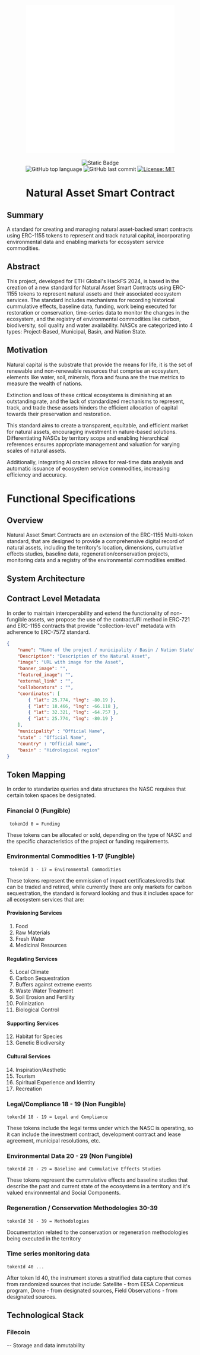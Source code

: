 <div align="center">

<img src="./images/nasc_icon.png" alt="NASC Icon" width="400" height="400"/>

![Static Badge](https://img.shields.io/badge/mission-escape_velocity_for_climate_investments-purple?style=plastic)
<br />
![GitHub top language](https://img.shields.io/github/languages/top/sergiomartell/nasc)
![GitHub last commit](https://img.shields.io/github/last-commit/sergiomartell/nasc)
[![License: MIT](https://img.shields.io/badge/License-MIT-green.svg)](https://opensource.org/licenses/MIT)
# Natural Asset Smart Contract

</div>

## Summary

A standard for creating and managing natural asset-backed smart contracts using ERC-1155 tokens to represent and track natural capital, incorporating environmental data and enabling markets for ecosystem service commodities.

## Abstract

This project, developed for ETH Global's HackFS 2024, is based in the creation of a new standard for Natural Asset Smart Contracts using ERC-1155 tokens to represent natural assets and their associated ecosystem services.  The standard includes mechanisms for recording historical cummulative effects, baseline data, funding, work being executed for restoration or conservation, time-series data to monitor the changes in the ecosystem, and the registry of environmental commodities like carbon, biodiversity, soil quality and water availability.  NASCs are categorized into 4 types: Project-Based, Municipal, Basin, and Nation State.

## Motivation

Natural capital is the substrate that provide the means for life, it is the set of renewable and non-renewable resources that comprise an ecosystem, elements like water, soil, minerals, flora and fauna are the true metrics to measure the wealth of nations.

Extinction and loss of these critical ecosystems is diminishing at an outstanding rate, and the lack of standardized mechanisms to represent, track, and trade these assets hinders the efficient allocation of capital towards their preservation and restoration.

This standard aims to create a transparent, equitable, and efficient market for natural assets, encouraging investment in nature-based solutions. Differentiating NASCs by territory scope and enabling hierarchical references ensures appropriate management and valuation for varying scales of natural assets.

Additionally, integrating AI oracles allows for real-time data analysis and automatic issuance of ecosystem service commodities, increasing efficiency and accuracy.

# Functional Specifications

## Overview

Natural Asset Smart Contracts are an extension of the ERC-1155 Multi-token standard, that are designed to provide a comprehensive digital record of natural assets, including the territory's location, dimensions, cumulative effects studies, baseline data, regeneration/conservation projects, monitoring data and a registry of the environmental commodities emitted.

## System Architecture

## Contract Level Metadata

In order to maintain interoperability and extend the functionality of non-fungible assets, we propose the use of the contractURI method in ERC-721 and ERC-1155 contracts that provide "collection-level" metadata with adherence to ERC-7572 standard.

```json
{
    "name": "Name of the project / municipality / Basin / Nation State",
    "Description": "Description of the Natural Asset",
    "image": "URL with image for the Asset",
    "banner_image": "",
    "featured_image": "",
    "external_link" : "",
    "collaborators" : "",
    "coordinates": [
        { "lat": 25.774, "lng": -80.19 },
        { "lat": 18.466, "lng": -66.118 },
        { "lat": 32.321, "lng": -64.757 },
        { "lat": 25.774, "lng": -80.19 }
    ],
    "municipality" : "Official Name",
    "state" : "Official Name",
    "country" : "Official Name",
    "basin" : "Hidrological region"
}
```

## Token Mapping

In order to standarize queries and data structures the NASC requires that certain token spaces be designated.

### Financial 0 (Fungible)

```solidity
 tokenId 0 = Funding
```

These tokens can be allocated or sold, depending on the type of NASC and the specific characteristics of the project or funding requirements.

### Environmental Commodities 1-17 (Fungible)

```solidity
 tokenId 1 - 17 = Environmental Commodities
```

These tokens represent the emmission of impact certificates/credits that can be traded and retired, while currently there are only markets for carbon sequestration, the standard is forward looking and thus it includes space for all ecosystem services that are:

#### Provisioning Services

1. Food
2. Raw Materials
3. Fresh Water
4. Medicinal Resources

#### Regulating Services

5. Local Climate
6. Carbon Sequestration
7. Buffers against extreme events
8. Waste Water Treatment
9. Soil Erosion and Fertility
10. Polinization
11. Biological Control

#### Supporting Services

12. Habitat for Species
13. Genetic Biodiversity

#### Cultural Services

14. Inspiration/Aesthetic
15. Tourism
16. Spiritual Experience and Identity
17. Recreation

### Legal/Compliance 18 - 19 (Non Fungible)

```Solidity
tokenId 18 - 19 = Legal and Compliance
```

These tokens include the legal terms under which the NASC is operating, so it can include the investment contract, development contract and lease agreement, municipal resolutions, etc.

### Environmental Data 20 - 29 (Non Fungible)

```Solidity
tokenId 20 - 29 = Baseline and Cummulative Effects Studies
```

These tokens represent the cummulative effects and baseline studies that describe the past and current state of the ecosystems in a territory and it's valued environmental and Social Components.

### Regeneration / Conservation Methodologies 30-39

```Solidity
tokenId 30 - 39 = Methodologies
````

Documentation related to the conservation or regeneration methodologies being executed in the territory

### Time series monitoring data

```Solidity
tokenId 40 ...
````

After token Id 40, the instrument stores a stratified data capture that comes from randomized sources that include: Satellite - from EESA Copernicus program, Drone - from designated sources, Field Observations - from designated sources.

## Technological Stack

### Filecoin

-- Storage and data inmutability
